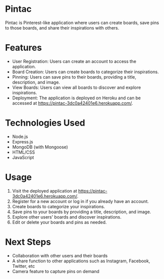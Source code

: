 # Pintac
Pintac  is  Pinterest-like application where users can create boards, save pins to those boards, and share their inspirations with others.

# Features

- User Registration: Users can create an account to access the application.
- Board Creation: Users can create boards to categorize their inspirations.
- Pinning: Users can save pins to their boards, providing a title, description, and image.
- View Boards: Users can view all boards to discover and explore inspirations.
- Deployment: The application is deployed on Heroku and can be accessed at https://pintac-3dc0a42401e6.herokuapp.com/.

# Technologies Used

- Node.js
- Express.js
- MongoDB (with Mongoose)
- HTML/CSS
- JavaScript

# Usage

1) Visit the deployed application at https://pintac-3dc0a42401e6.herokuapp.com/.
2) Register for a new account or log in if you already have an account.
3) Create boards to categorize your inspirations.
4) Save pins to your boards by providing a title, description, and image.
5) Explore other users' boards and discover inspirations.
6) Edit or delete your boards and pins as needed.

# Next Steps

- Collaboration with other users and their boards
- A share function to other applications such as Instagram, Facebook, Twitter, etc
- Camera feature to capture pins on demand
  
